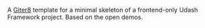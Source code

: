 A [Giter8](http://www.foundweekends.org/giter8/) template for a minimal skeleton of a frontend-only Udash Framework project. Based on the open demos.
